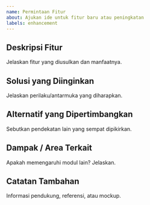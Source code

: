 ```yaml
---
name: Permintaan Fitur
about: Ajukan ide untuk fitur baru atau peningkatan
labels: enhancement
---
```


## Deskripsi Fitur
Jelaskan fitur yang diusulkan dan manfaatnya.

## Solusi yang Diinginkan
Jelaskan perilaku/antarmuka yang diharapkan.

## Alternatif yang Dipertimbangkan
Sebutkan pendekatan lain yang sempat dipikirkan.

## Dampak / Area Terkait
Apakah memengaruhi modul lain? Jelaskan.

## Catatan Tambahan
Informasi pendukung, referensi, atau mockup.
